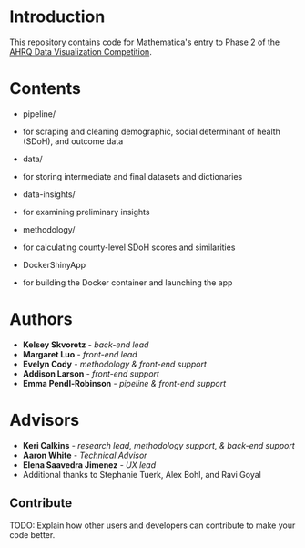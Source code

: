 # Introduction 
This repository contains code for Mathematica's entry to Phase 2 of the [AHRQ Data Visualization Competition](https://www.ahrq.gov/sdoh-challenge/index.html).

# Contents
* pipeline/
- for scraping and cleaning demographic, social determinant of health (SDoH), and outcome data
* data/
- for storing intermediate and final datasets and dictionaries
* data-insights/
- for examining preliminary insights
* methodology/
- for calculating county-level SDoH scores and similarities
* DockerShinyApp
- for building the Docker container and launching the app

# Authors
* **Kelsey Skvoretz** - *back-end lead*
* **Margaret Luo** - *front-end lead*
* **Evelyn Cody** - *methodology & front-end support*
* **Addison Larson** - *front-end support*
* **Emma Pendl-Robinson** - *pipeline & front-end support*

# Advisors
* **Keri Calkins** - *research lead, methodology support, & back-end support*
* **Aaron White** - *Technical Advisor*
* **Elena Saavedra Jimenez** - *UX lead*
* Additional thanks to Stephanie Tuerk, Alex Bohl, and Ravi Goyal

## Contribute
TODO: Explain how other users and developers can contribute to make your code better. 
